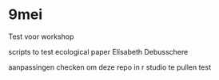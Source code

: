 # 9mei
Test voor workshop

scripts to test ecological paper
Elisabeth Debusschere 

aanpassingen checken om deze repo in r studio te pullen
test
